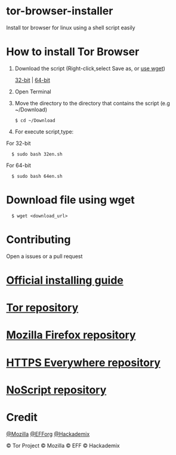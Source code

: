 # tor-browser-installer
Install tor browser for linux using a shell script easily
# How to install Tor Browser
1. Download the script (Right-click,select Save as, or [use wget](https://github.com/O7zSO31IVg/mozilla-firefox-non-esr-installer/blob/main/docs/README-en.md#download-file-use-wget))

   [32-bit](https://raw.githubusercontent.com/O7zSO31IVg/tor-browser-installer/main/script/32en.sh) | [64-bit](https://raw.githubusercontent.com/O7zSO31IVg/tor-browser-installer/main/script/64en.sh)

2. Open Terminal

3. Move the directory to the directory that contains the script (e.g ~/Download)

       $ cd ~/Download

4. For execute script,type:

For 32-bit

      $ sudo bash 32en.sh


For 64-bit

      $ sudo bash 64en.sh

# Download file using wget

      $ wget <download_url>

# Contributing
Open a issues or a pull request
# [Official installing guide](https://tb-manual.torproject.org/installation/)
# [Tor repository](https://gitweb.torproject.org/tor.git)
# [Mozilla Firefox repository](https://hg.mozilla.org/mozilla-central/)
# [HTTPS Everywhere repository](https://github.com/EFForg/https-everywhere/)
# [NoScript repository](https://github.com/hackademix/noscript)
# Credit
[@Mozilla](https://github.com/mozilla/) [@EFForg](https://github.com/EFForg) [@Hackademix](https://github.com/hackademix)


© Tor Project © Mozilla © EFF © Hackademix
